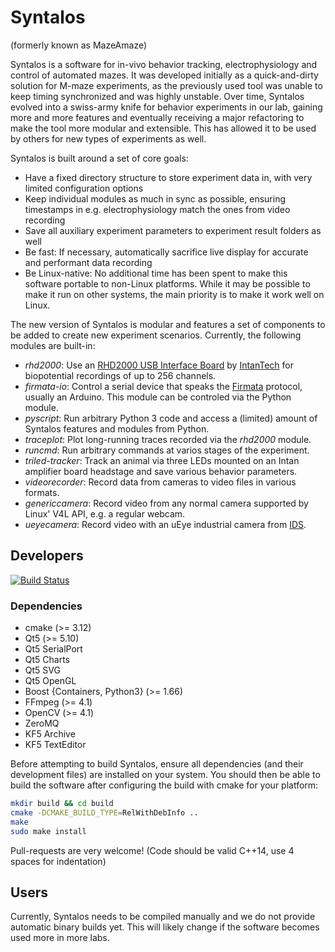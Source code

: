 Syntalos
========
(formerly known as MazeAmaze)

Syntalos is a software for in-vivo behavior tracking, electrophysiology and control of automated
mazes.
It was developed initially as a quick-and-dirty solution for M-maze experiments, as the previously used
tool was unable to keep timing synchronized and was highly unstable.
Over time, Syntalos evolved into a swiss-army knife for behavior experiments in our lab, gaining more and
more features and eventually receiving a major refactoring to make the tool more modular and extensible.
This has allowed it to be used by others for new types of experiments as well.

Syntalos is built around a set of core goals:
 * Have a fixed directory structure to store experiment data in, with very limited configuration options
 * Keep individual modules as much in sync as possible, ensuring timestamps in e.g. electrophysiology match the ones from video recording
 * Save all auxiliary experiment parameters to experiment result folders as well
 * Be fast: If necessary, automatically sacrifice live display for accurate and performant data recording
 * Be Linux-native: No additional time has been spent to make this software portable to non-Linux platforms. While it may
   be possible to make it run on other systems, the main priority is to make it work well on Linux.

The new version of Syntalos is modular and features a set of components to be added to create new experiment scenarios.
Currently, the following modules are built-in:
 * *rhd2000*: Use an [RHD2000 USB Interface Board](http://intantech.com/RHD2000_USB_interface_board.html) by [IntanTech](http://intantech.com/)
   for biopotential recordings of up to 256 channels.
 * *firmata-io*: Control a serial device that speaks the [Firmata](http://firmata.org/wiki/Main_Page) protocol, usually an Arduino.
   This module can be controled via the Python module.
 * *pyscript*: Run arbitrary Python 3 code and access a (limited) amount of Syntalos features and modules from Python.
 * *traceplot*: Plot long-running traces recorded via the *rhd2000* module.
 * *runcmd*: Run arbitrary commands at varios stages of the experiment.
 * *triled-tracker*: Track an animal via three LEDs mounted on an Intan amplifier board headstage and save various behavior parameters.
 * *videorecorder*: Record data from cameras to video files in various formats.
 * *genericcamera*: Record video from any normal camera supported by Linux' V4L API, e.g. a regular webcam.
 * *ueyecamera*: Record video with an uEye industrial camera from [IDS](https://ids-imaging.com).

## Developers

[![Build Status](https://travis-ci.org/bothlab/mazeamaze.svg?branch=master)](https://travis-ci.org/bothlab/mazeamaze)

### Dependencies

 * cmake (>= 3.12)
 * Qt5 (>= 5.10)
 * Qt5 SerialPort
 * Qt5 Charts
 * Qt5 SVG
 * Qt5 OpenGL
 * Boost {Containers, Python3} (>= 1.66)
 * FFmpeg (>= 4.1)
 * OpenCV (>= 4.1)
 * ZeroMQ
 * KF5 Archive
 * KF5 TextEditor

Before attempting to build Syntalos, ensure all dependencies (and their development files) are installed on your system.
You should then be able to build the software after configuring the build with cmake for your platform:
```sh
mkdir build && cd build
cmake -DCMAKE_BUILD_TYPE=RelWithDebInfo ..
make
sudo make install
```

Pull-requests are very welcome! (Code should be valid C++14, use 4 spaces for indentation)

## Users

Currently, Syntalos needs to be compiled manually and we do not provide automatic binary builds yet.
This will likely change if the software becomes used more in more labs.
